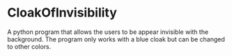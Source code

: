 # CloakOfInvisibility
A python program that allows the users to be appear invisible with the background. The program
only works with a blue cloak but can be changed to other colors.
